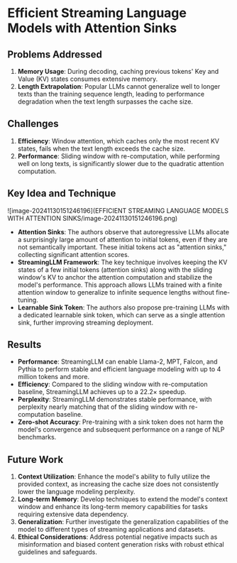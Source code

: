 # Efficient Streaming Language Models with Attention Sinks

## Problems Addressed
1. **Memory Usage**: During decoding, caching previous tokens' Key and Value (KV) states consumes extensive memory.
2. **Length Extrapolation**: Popular LLMs cannot generalize well to longer texts than the training sequence length, leading to performance degradation when the text length surpasses the cache size.

## Challenges
1. **Efficiency**: Window attention, which caches only the most recent KV states, fails when the text length exceeds the cache size.
2. **Performance**: Sliding window with re-computation, while performing well on long texts, is significantly slower due to the quadratic attention computation.

## Key Idea and Technique

![image-20241130151246196](EFFICIENT STREAMING LANGUAGE MODELS WITH ATTENTION SINKS/image-20241130151246196.png)

- **Attention Sinks**: The authors observe that autoregressive LLMs allocate a surprisingly large amount of attention to initial tokens, even if they are not semantically important. These initial tokens act as "attention sinks," collecting significant attention scores.
- **StreamingLLM Framework**: The key technique involves keeping the KV states of a few initial tokens (attention sinks) along with the sliding window's KV to anchor the attention computation and stabilize the model's performance. This approach allows LLMs trained with a finite attention window to generalize to infinite sequence lengths without fine-tuning.
- **Learnable Sink Token**: The authors also propose pre-training LLMs with a dedicated learnable sink token, which can serve as a single attention sink, further improving streaming deployment.

## Results
- **Performance**: StreamingLLM can enable Llama-2, MPT, Falcon, and Pythia to perform stable and efficient language modeling with up to 4 million tokens and more.
- **Efficiency**: Compared to the sliding window with re-computation baseline, StreamingLLM achieves up to a 22.2× speedup.
- **Perplexity**: StreamingLLM demonstrates stable performance, with perplexity nearly matching that of the sliding window with re-computation baseline.
- **Zero-shot Accuracy**: Pre-training with a sink token does not harm the model's convergence and subsequent performance on a range of NLP benchmarks.

## Future Work
1. **Context Utilization**: Enhance the model's ability to fully utilize the provided context, as increasing the cache size does not consistently lower the language modeling perplexity.
2. **Long-term Memory**: Develop techniques to extend the model's context window and enhance its long-term memory capabilities for tasks requiring extensive data dependency.
3. **Generalization**: Further investigate the generalization capabilities of the model to different types of streaming applications and datasets.
4. **Ethical Considerations**: Address potential negative impacts such as misinformation and biased content generation risks with robust ethical guidelines and safeguards.

